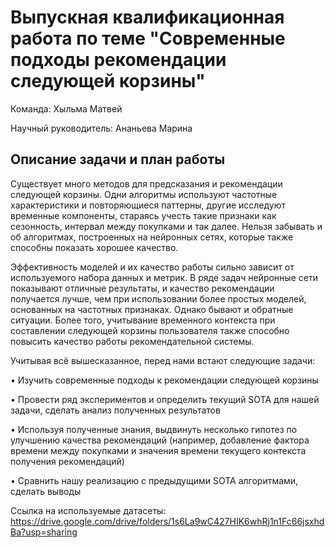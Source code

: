 # Выпускная квалификационная работа по теме "Современные подходы рекомендации следующей корзины"


Команда: Хыльма Матвей

Научный руководитель: Ананьева Марина

## Описание задачи и план работы
Существует много методов для предсказания и рекомендации следующей корзины. Одни алгоритмы используют частотные характеристики и повторяющиеся паттерны, другие исследуют временные компоненты, стараясь учесть такие признаки как сезонность, интервал между покупками и так далее. Нельзя забывать и об алгоритмах, построенных на нейронных сетях, которые также способны показать хорошее качество.

Эффективность моделей и их качество работы сильно зависит от используемого набора данных и метрик. В ряде задач нейронные сети показывают отличные результаты, и качество рекомендации получается лучше, чем при использовании более простых моделей, основанных на частотных признаках. Однако бывают и обратные ситуации. Более того, учитывание временного контекста при составлении следующей корзины пользователя также способно повысить качество работы рекомендательной системы. 
  
Учитывая всё вышесказанное, перед нами встают следующие задачи:
  
•	Изучить современные подходы к рекомендации следующей корзины

•	Провести ряд экспериментов и определить текущий SOTA для нашей задачи, сделать анализ полученных результатов

•	Используя полученные знания, выдвинуть несколько гипотез по улучшению качества рекомендаций (например, добавление фактора времени между покупками и значения времени текущего контекста получения рекомендаций)

•	Сравнить нашу реализацию с предыдущими SOTA алгоритмами, сделать выводы

Ссылка на используемые датасеты:
https://drive.google.com/drive/folders/1s6La9wC427HIK6whRj1n1Fc66jsxhdBa?usp=sharing
